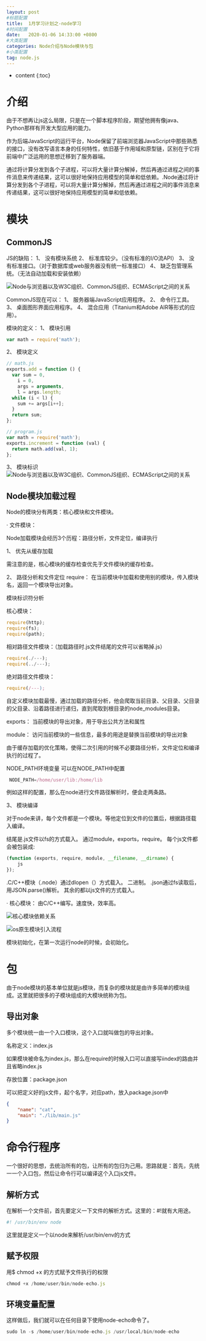 ```yaml
---
layout: post
#标题配置
title:  1月学习计划之-node学习
#时间配置
date:   2020-01-06 14:33:00 +0800
#大类配置
categories: Node介绍与Node模块与包
#小类配置
tag: node.js
---
```


* content
{:toc}

介绍
======

由于不想再让js这么局限，只是在一个脚本程序阶段，期望他拥有像java、Python那样有开发大型应用的能力。

作为后端JavaScript的运行平台，Node保留了前端浏览器JavaScript中那些熟悉的接口，没有改写语言本身的任何特性，依旧基于作用域和原型链，区别在于它将前端中广泛运用的思想迁移到了服务器端。

通过将计算分发到各个子进程，可以将大量计算分解掉，然后再通过进程之间的事件消息来传递结果，这可以很好地保持应用模型的简单和低依赖。.Node通过将计算分发到各个子进程，可以将大量计算分解掉，然后再通过进程之间的事件消息来传递结果，这可以很好地保持应用模型的简单和低依赖。

模块
======
CommonJS
-----

JS的缺陷：
1、 没有模块系统
2、 标准库较少。（没有标准的I/O流API）
3、 没有标准接口。（对于数据库或web服务器没有统一标准接口）
4、 缺乏包管理系统。（无法自动加载和安装依赖）


![Node与浏览器以及W3C组织、CommonJS组织、ECMAScript之间的关系](https://cdn.weipaitang.com/static/20200106a5ee08f0-a3d9-08f0a3d9-6b6a-ce0e3f08d474-W1572H400)

CommonJS现在可以：
1、 服务器端JavaScript应用程序。
2、 命令行工具。
3、 桌面图形界面应用程序。
4、 混合应用（Titanium和Adobe AIR等形式的应用）。


模块的定义：
1、 模块引用
```js
var math = require('math');
```
2、 模块定义
```js
// math.js
exports.add = function () {
  var sum = 0,
    i = 0,
    args = arguments,
    l = args.length;
  while (i < l) {
    sum += args[i++];
  }
  return sum;
};

// program.js
var math = require('math');
exports.increment = function (val) {
  return math.add(val, 1);
};
```
3、 模块标识
![Node与浏览器以及W3C组织、CommonJS组织、ECMAScript之间的关系](https://cdn.weipaitang.com/static/20200106b31e588c-e941-588ce941-e38c-7dd10248023e-W1176H528)


Node模块加载过程
--------
Node的模块分有两类：核心模块和文件模块。

· 文件模块：

Node加载模块会经历3个历程：路径分析，文件定位，编译执行

1、 优先从缓存加载

需注意的是，核心模块的缓存检查优先于文件模块的缓存检查。

2、 路径分析和文件定位
require： 在当前模块中加载和使用别的模块，传入模块名，返回一个模块导出对象。

模块标识符分析

核心模块：
```js
require(http);
require(fs);
require(path);
```
相对路径文件模块：（加载路径时.js文件结尾的文件可以省略掉.js）
```js
require(./---);
require(../---);
```
绝对路径文件模块：
```js
require(/---);
```
自定义模块加载最慢，通过加载的路径分析，他会爬取当前目录、父目录、父目录的父目录、沿着路径进行递归，直到爬取到根目录的node_modules目录。

exports： 当前模块的导出对象，用于导出公共方法和属性

module： 访问当前模块的一些信息，最多的用途是替换当前模块的导出对象

由于缓存加载的优化策略，使得二次引用的时候不必要路径分析，文件定位和编译执行的过程了。

NODE_PATH环境变量
可以在NODE_PATH中配置
```js
 NODE_PATH=/home/user/lib:/home/lib
```
 例如这样的配置，那么在node进行文件路径解析时，便会走两条路。

3、 模块编译

对于node来讲，每个文件都是一个模块。等他定位到文件的位置后，根据路径载入编译。

结尾是.js文件以fs的方式载入。 通过module，exports，require。
每个js文件都会被包装成:
```js
(function (exports, require, module, __filename, __dirname) {
    js
});
```
.C/C++模块（.node）通过dlopen（）方式载入。 二进制。
.json通过fs读取后，用JSON.parse()解析。
其余的都以js文件的方式载入。

· 核心模块：
由C/C++编写。速度快，效率高。

![核心模块依赖关系](https://cdn.weipaitang.com/static/20200107fa0f08ac-b4a4-08acb4a4-b718-277c48b3b7b2-W1212H1368)

![os原生模块引入流程](https://cdn.weipaitang.com/static/2020010769f5b3ed-f592-b3edf592-9708-80225c0f0049-W1194H1546)

模块初始化，在第一次运行node的时候，会初始化。

包
========

由于node模块的基本单位就是js模块，而复杂的模块就是由许多简单的模块组成。这里就把很多的子模块组成的大模块统称为包。

导出对象
----
多个模块统一由一个入口模块，这个入口就叫做包的导出对象。

名称定义：index.js

如果模块被命名为index.js，那么在require的时候入口可以直接写iindex的路由并且省略index.js

存放位置：package.json

可以把定义好的js文件，起个名字，对应path，放入package.json中

```json
{
    "name": "cat",
    "main": "./lib/main.js"
}
```

命令行程序
======
一个很好的思想，去统治所有的包，让所有的包归为己用。思路就是：首先，先统一一个入口包，然后让命令行可以编译这个入口js文件。

解析方式
----
在解析一个文件前，首先要定义一下文件的解析方式。这里的：#!就有大用途。
```js
#! /usr/bin/env node
```
这里就是定义一个以node来解析/usr/bin/env的方式

赋予权限
-----
用$ chmod +x 的方式赋予文件执行的权限
```js
chmod +x /home/user/bin/node-echo.js
```

环境变量配置
-----
这样做后，我们就可以在任何目录下使用node-echo命令了。
```js
sudo ln -s /home/user/bin/node-echo.js /usr/local/bin/node-echo
 ```

